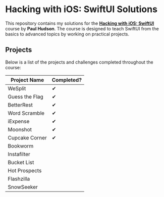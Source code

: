# Hacking with iOS: SwiftUI Solutions

This repository contains my solutions for the **[Hacking with iOS: SwiftUI](https://www.hackingwithswift.com/books/ios-swiftui)** course by **Paul Hudson**. The course is designed to teach SwiftUI from the basics to advanced topics by working on practical projects.

## Projects

Below is a list of the projects and challenges completed throughout the course:

| Project Name  | Completed? |
| ----------------------- | ----------- |
| WeSplit                 | ✔ |
| Guess the Flag          | ✔ |
| BetterRest              | ✔ |
| Word Scramble           | ✔ |
| iExpense                | ✔ |
| Moonshot                | ✔ |
| Cupcake Corner          | ✔ |
| Bookworm                |   |
| Instafilter             |   |
| Bucket List             |   |
| Hot Prospects           |   |
| Flashzilla              |   |
| SnowSeeker              |   |